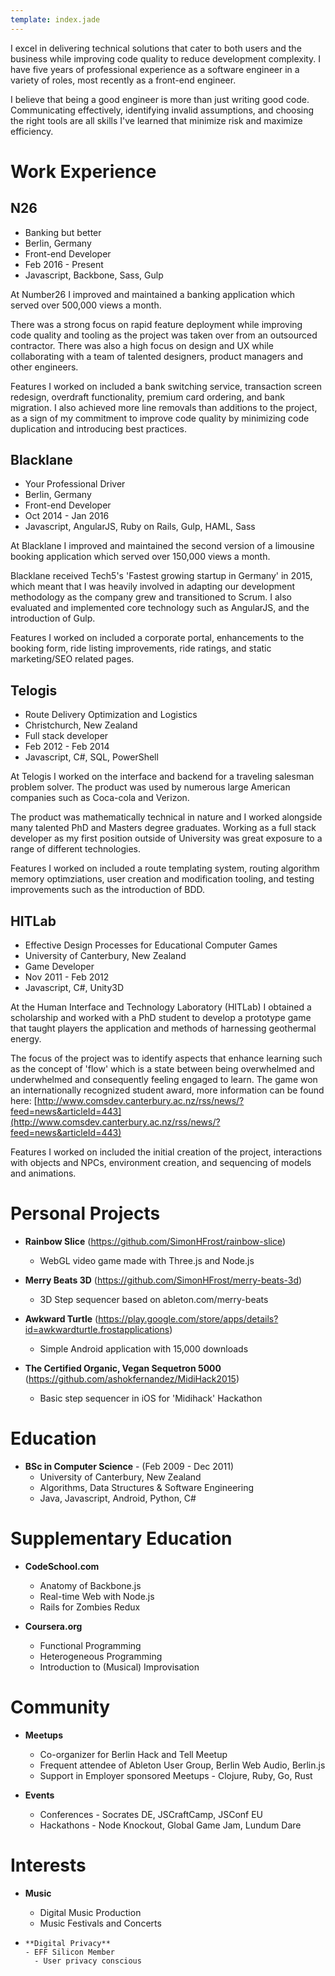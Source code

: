 ```yaml
---
template: index.jade
---
```


I excel in delivering technical solutions that cater to both users and the business while improving code quality to reduce development complexity. I have five years of professional experience as a software engineer in a variety of roles, most recently as a front-end engineer.

I believe that being a good engineer is more than just writing good code. Communicating effectively, identifying invalid assumptions, and choosing the right tools are all skills I've learned that minimize risk and maximize efficiency.

# Work Experience

## N26

* Banking but better
* Berlin, Germany
* Front-end Developer
* Feb 2016 - Present
* Javascript, Backbone, Sass, Gulp

At Number26 I improved and maintained a banking application which served over 500,000 views a month.

There was a strong focus on rapid feature deployment while improving code quality and tooling as the project was taken over from an outsourced contractor. There was also a high focus on design and UX while collaborating with a team of talented designers, product managers and other engineers.

Features I worked on included a bank switching service, transaction screen redesign, overdraft functionality, premium card ordering, and bank migration. I also achieved more line removals than additions to the project, as a sign of my commitment to improve code quality by minimizing code duplication and introducing best practices.

## Blacklane

* Your Professional Driver
* Berlin, Germany
* Front-end Developer
* Oct 2014 - Jan 2016
* Javascript, AngularJS, Ruby on Rails, Gulp, HAML, Sass

At Blacklane I improved and maintained the second version of a limousine booking application which served over 150,000 views a month.

Blacklane received Tech5's 'Fastest growing startup in Germany' in 2015, which meant that I was heavily involved in adapting our development methodology as the company grew and transitioned to Scrum. I also evaluated and implemented core technology such as AngularJS, and the introduction of Gulp.

Features I worked on included a corporate portal, enhancements to the booking form, ride listing improvements, ride ratings, and static marketing/SEO related pages.

## Telogis

* Route Delivery Optimization and Logistics
* Christchurch, New Zealand
* Full stack developer
* Feb 2012 - Feb 2014
* Javascript, C#, SQL, PowerShell

At Telogis I worked on the interface and backend for a traveling salesman problem solver. The product was used by numerous large American companies such as Coca-cola and Verizon.

The product was mathematically technical in nature and I worked alongside many talented PhD and Masters degree graduates. Working as a full stack developer as my first position outside of University was great exposure to a range of different technologies.

Features I worked on included a route templating system, routing algorithm memory optimziations, user creation and modification tooling, and testing improvements such as the introduction of BDD.

## HITLab

* Effective Design Processes for Educational Computer Games
* University of Canterbury, New Zealand
* Game Developer
* Nov 2011 - Feb 2012
* Javascript, C#, Unity3D

At the Human Interface and Technology Laboratory (HITLab) I obtained a scholarship and worked with a PhD student to develop a prototype game that taught players the application and methods of harnessing geothermal energy.

The focus of the project was to identify aspects that enhance learning such as the concept of 'flow' which is a state between being overwhelmed and underwhelmed and consequently feeling engaged to learn. The game won an internationally recognized student award, more information can be found here: [http://www.comsdev.canterbury.ac.nz/rss/news/?feed=news&articleId=443](http://www.comsdev.canterbury.ac.nz/rss/news/?feed=news&articleId=443)

Features I worked on included the initial creation of the project, interactions with objects and NPCs, environment creation, and sequencing of models and animations.

# Personal Projects

*   **Rainbow Slice** (https://github.com/SimonHFrost/rainbow-slice)
    - WebGL video game made with Three.js and Node.js

*   **Merry Beats 3D** (https://github.com/SimonHFrost/merry-beats-3d)
    - 3D Step sequencer based on ableton.com/merry-beats

*   **Awkward Turtle** (https://play.google.com/store/apps/details?id=awkwardturtle.frostapplications)
    - Simple Android application with 15,000 downloads

*   **The Certified Organic, Vegan Sequetron 5000** (https://github.com/ashokfernandez/MidiHack2015)
    - Basic step sequencer in iOS for 'Midihack' Hackathon


# Education

*   **BSc in Computer Science** - (Feb 2009 - Dec 2011)
    - University of Canterbury, New Zealand
    - Algorithms, Data Structures & Software Engineering
    - Java, Javascript, Android, Python, C#

# Supplementary Education

*   **CodeSchool.com**
    - Anatomy of Backbone.js
    - Real-time Web with Node.js
    - Rails for Zombies Redux

*   **Coursera.org**
    - Functional Programming
    - Heterogeneous Programming
    - Introduction to (Musical) Improvisation

# Community

* **Meetups**
	- Co-organizer for Berlin Hack and Tell Meetup
	- Frequent attendee of Ableton User Group, Berlin Web Audio, Berlin.js
	- Support in Employer sponsored Meetups - Clojure, Ruby, Go, Rust

* **Events**
	- Conferences - Socrates DE, JSCraftCamp, JSConf EU
	- Hackathons - Node Knockout, Global Game Jam, Lundum Dare

# Interests

*   **Music**
    - Digital Music Production
    - Music Festivals and Concerts

*	  **Digital Privacy**
	  - EFF Silicon Member
		- User privacy conscious
